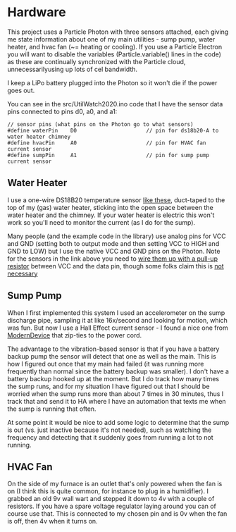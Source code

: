 # Hardware

This project uses a Particle Photon with three sensors attached, each giving me state information about one of my main utilities - sump pump, water heater, and hvac fan (~= heating or cooling).  If you use a Particle Electron you will want to disable the variables  (Particle.variable() lines in the code) as these are continually synchronized with the Particle cloud, unnecessarilyusing up lots of cel bandwidth.

I keep a LiPo battery plugged into the Photon so it won't die if the power goes out.


You can see in the src/UtilWatch2020.ino code that I have the sensor data pins connected to pins d0, a0, and a1:

`// sensor pins (what pins on the Photon go to what sensors)`<br>
`#define waterPin    D0                      // pin for ds18b20-A to water heater chimney`<br>
`#define hvacPin     A0                      // pin for HVAC fan current sensor`<br>
`#define sumpPin     A1                      // pin for sump pump current sensor`<br>

## Water Heater

I use a one-wire DS18B20 temperature sensor [like these](https://www.amazon.com/Gikfun-DS18B20-Temperature-Waterproof-EK1083x3/dp/B012C597T0/ref=sr_1_5?dchild=1&keywords=ds18b20&qid=1602363368&sr=8-5), duct-taped to the top of my (gas) water heater, sticking into the open space between the water heater and the chimney.  If your water heater is electric this won't work so you'll need to monitor the current (as I do for the sump).

Many people (and the example code in the library) use analog pins for VCC and GND (setting both to output mode and then setting VCC to HIGH and GND to LOW) but I use the native VCC and GND pins on the Photon.  Note for the sensors in the link above you need to [wire them up with a pull-up resistor](https://create.arduino.cc/projecthub/TheGadgetBoy/ds18b20-digital-temperature-sensor-and-arduino-9cc806) between VCC and the data pin, though some folks claim this is [not necessary](https://wp.josh.com/2014/06/23/no-external-pull-up-needed-for-ds18b20-temp-sensor/)

## Sump Pump

When I first implemented this system I used an accelerometer on the sump discharge pipe, sampling it at like 16x/second and looking for motion, which was fun.  But now I use a Hall Effect current sensor - I found a nice one from [ModernDevice](https://moderndevice.com/product/current-sensor/) that zip-ties to the power cord. 

The advantage to the vibration-based sensor is that if you have a battery backup pump the sensor will detect that one as well as the main.  This is how I figured out once that my main had failed (it was running more frequently than normal since the battery backup was smaller).  I don't have a battery backup hooked up at the moment.  But I do track how many times the sump runs, and for my situation I have figured out that I should be worried when the sump runs more than about 7 times in 30 minutes, thus I track that and send it to HA where I have an automation that texts me when the sump is running that often.

At some point it would be nice to add some logic to determine that the sump is out (vs. just inactive because it's not needed), such as watching the frequency and detecting that it suddenly goes from running a lot to not running.

## HVAC Fan

On the side of my furnace is an outlet that's only powered when the fan is on (I think this is quite common, for instance to plug in a humidifier).  I grabbed an old 9v wall wart and stepped it down to 4v with a couple of resistors.  If you have a spare voltage regulator laying around you can of course use that. This is connected to my chosen pin and is 0v when the fan is off, then 4v when it turns on.

